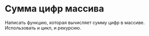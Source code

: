 # Сумма цифр массива

Написать функцию, которая вычисляет сумму цифр в массиве. Использовать и цикл, и рекурсию.
